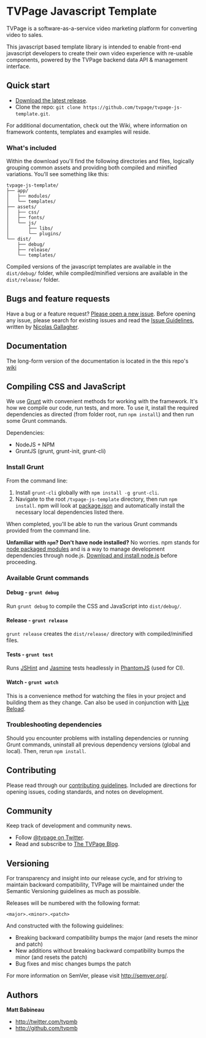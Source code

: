 TVPage Javascript Template
==========================

TVPage is a software-as-a-service video marketing platform for converting video to sales.

This javascript based template library is intended to enable front-end javascript developers to create their own video experience with re-usable components, powered by the TVPage backend data API & management interface.

## Quick start

* [Download the latest release](https://github.com/twbs/bootstrap/releases/tag/v1.0.0).
* Clone the repo: `git clone https://github.com/tvpage/tvpage-js-template.git`.

For additional documentation, check out the Wiki, where information on framework contents, templates and examples will reside.



### What's included
Within the download you'll find the following directories and files, logically grouping common assets and providing both compiled and minified variations. You'll see something like this:

```
tvpage-js-template/
├── app/
│   ├── modules/
│   └── templates/
├── assets/
│   ├── css/
│   ├── fonts/
│   └── js/
│       ├── libs/
│       └── plugins/
└── dist/
    ├── debug/
    ├── release/
    └── templates/
```

Compiled versions of the javascript templates are available in the `dist/debug/` folder, while compiled/minified versions are available in the `dist/release/` folder.



## Bugs and feature requests

Have a bug or a feature request? [Please open a new issue](https://github.com/tvpage/tvpage-js-template/issues). Before opening any issue, please search for existing issues and read the [Issue Guidelines](https://github.com/necolas/issue-guidelines), written by [Nicolas Gallagher](https://github.com/necolas/).



## Documentation

The long-form version of the documentation is located in the this repo's [wiki](https://github.com/tvpage/tvpage-js-template/wiki)




## Compiling CSS and JavaScript

We use [Grunt](http://gruntjs.com/) with convenient methods for working with the framework. It's how we compile our code, run tests, and more. To use it, install the required dependencies as directed (from folder root, run `npm install`) and then run some Grunt commands.

Dependencies:
* NodeJS + NPM
* GruntJS (grunt, grunt-init, grunt-cli)

### Install Grunt

From the command line:

1. Install `grunt-cli` globally with `npm install -g grunt-cli`.
2. Navigate to the root `/tvpage-js-template` directory, then run `npm install`. npm will look at [package.json](package.json) and automatically install the necessary local dependencies listed there.

When completed, you'll be able to run the various Grunt commands provided from the command line.

**Unfamiliar with `npm`? Don't have node installed?** No worries. npm stands for [node packaged modules](http://npmjs.org/) and is a way to manage development dependencies through node.js. [Download and install node.js](http://nodejs.org/download/) before proceeding.

### Available Grunt commands

#### Debug - `grunt debug`
Run `grunt debug` to compile the CSS and JavaScript into `dist/debug/`. 

#### Release - `grunt release`
`grunt release` creates the `dist/release/` directory with compiled/minified files.

#### Tests - `grunt test`
Runs [JSHint](http://jshint.com) and [Jasmine](http://pivotal.github.io/jasmine/) tests headlessly in [PhantomJS](http://phantomjs.org/) (used for CI).

#### Watch - `grunt watch`
This is a convenience method for watching the files in your project and building them as they change. Can also be used in conjunction with [Live Reload](https://github.com/gruntjs/grunt-contrib-livereload).

### Troubleshooting dependencies

Should you encounter problems with installing dependencies or running Grunt commands, uninstall all previous dependency versions (global and local). Then, rerun `npm install`.



## Contributing

Please read through our [contributing guidelines](https://github.com/twbs/bootstrap/blob/master/CONTRIBUTING.md). Included are directions for opening issues, coding standards, and notes on development.


## Community

Keep track of development and community news.

* Follow [@tvpage on Twitter](http://twitter.com/tvpage).
* Read and subscribe to [The TVPage Blog](http://blog.tvpage.com).




## Versioning

For transparency and insight into our release cycle, and for striving to maintain backward compatibility, TVPage will be maintained under the Semantic Versioning guidelines as much as possible.

Releases will be numbered with the following format:

`<major>.<minor>.<patch>`

And constructed with the following guidelines:

* Breaking backward compatibility bumps the major (and resets the minor and patch)
* New additions without breaking backward compatibility bumps the minor (and resets the patch)
* Bug fixes and misc changes bumps the patch

For more information on SemVer, please visit <http://semver.org/>.



## Authors

**Matt Babineau**

+ <http://twitter.com/tvpmb>
+ <http://github.com/tvpmb>
